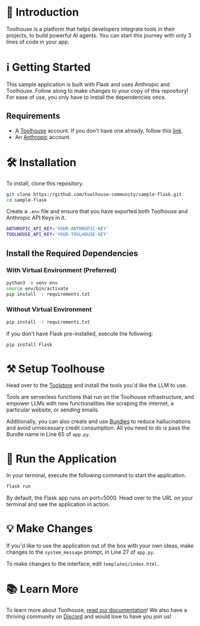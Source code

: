 # 👋 Introduction

Toolhouse is a platform that helps developers integrate tools in their projects, to build powerful AI agents. You can start this journey with only 3 lines of code in your app.

# ℹ️ Getting Started

This sample application is built with Flask and uses Anthropic and Toolhouse. Follow along to make changes to your copy of this repository! For ease of use, you only have to install the dependencies once.

## Requirements

- A [Toolhouse](https://toolhouse.ai) account. If you don't have one already, follow this [link](https://join.toolhouse.ai).
- An [Anthropic](https://www.anthropic.com/) account.

# 🛠️ Installation

To install, clone this repository.

``` bash
git clone https://github.com/toolhouse-community/sample-flask.git
cd sample-flask
```

Create a `.env` file and ensure that you have exported both Toolhouse and Anthropic API Keys in it.

```bash
ANTHROPIC_API_KEY='YOUR-ANTHROPIC-KEY'
TOOLHOUSE_API_KEY='YOUR-TOOLHOUSE-KEY'
```

## Install the Required Dependencies

### With Virtual Environment (Preferred)

```bash
python3 -m venv env
source env/bin/activate
pip install -r requirements.txt
```

### Without Virtual Environment

```bash
pip install -r requirements.txt
```

If you don't have Flask pre-installed, execute the following:

```bash
pip install Flask
```

# ⚒️ Setup Toolhouse

Head over to the [Toolstore](https://app.toolhouse.ai/) and install the tools you'd like the LLM to use.

Tools are serverless functions that run on the Toolhouse infrastructure, and empower LLMs with new functionalities like scraping the internet, a particular website, or sending emails.

Additionally, you can also create and use [Bundles](https://docs.toolhouse.ai/toolhouse/bundles) to reduce hallucinations and avoid unnecessary credit consumption. All you need to do is pass the Bundle name in Line 65 of `app.py`.

# 🏃 Run the Application

In your terminal, execute the following command to start the application.

```bash
flask run
```

By default, the Flask app runs on port=5000. Head over to the URL on your terminal and see the application in action.

# 💡 Make Changes

If you'd like to use the application out of the box with your own ideas, make changes to the `system_message` prompt, in Line 27 of `app.py`.

To make changes to the interface, edit `templates/index.html`.

# 📚 Learn More

To learn more about Toolhouse, [read our documentation](https://docs.toolhouse.ai/toolhouse)! We also have a thriving community on [Discord](https://discord.gg/xPvyBxhHtu) and would love to have you join us!